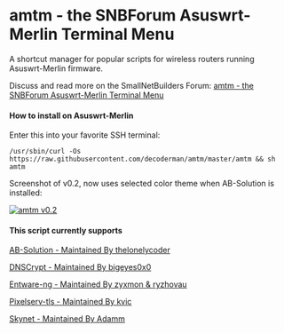# amtm - the SNBForum Asuswrt-Merlin Terminal Menu

A shortcut manager for popular scripts for wireless routers running Asuswrt-Merlin firmware.

Discuss and read more on the SmallNetBuilders Forum: [amtm - the SNBForum Asuswrt-Merlin Terminal Menu](https://www.snbforums.com/threads/amtm-the-snbforums-asuswrt-merlin-terminal-menu.42415/)


#### How to install on Asuswrt-Merlin
Enter this into your favorite SSH terminal:

`/usr/sbin/curl -Os https://raw.githubusercontent.com/decoderman/amtm/master/amtm && sh amtm`

Screenshot of v0.2, now uses selected color theme when AB-Solution is installed:

[![amtm v0.2](https://i.imgur.com/8uY1pSa.png "amtm v0.2")](https://i.imgur.com/8uY1pSa.png "amtm v0.2")

#### This script currently supports

[AB-Solution - Maintained By thelonelycoder](https://www.snbforums.com/threads/ab-solution-the-ad-blocking-solution-v3-11.37511/)
 
[DNSCrypt - Maintained By bigeyes0x0](https://www.snbforums.com/threads/release-dnscrypt-installer-for-asuswrt.36071/)
 
[Entware-ng - Maintained By zyxmon & ryzhovau](https://github.com/Entware-ng/Entware-ng)
 
[Pixelserv-tls - Maintained By kvic](https://www.snbforums.com/threads/pixelserv-a-better-one-pixel-webserver-for-adblock.26114/)
 
[Skynet - Maintained By Adamm](https://www.snbforums.com/threads/skynet-asus-firewall-addition-dynamic-malware-country-manual-ip-blocking.16798/)
